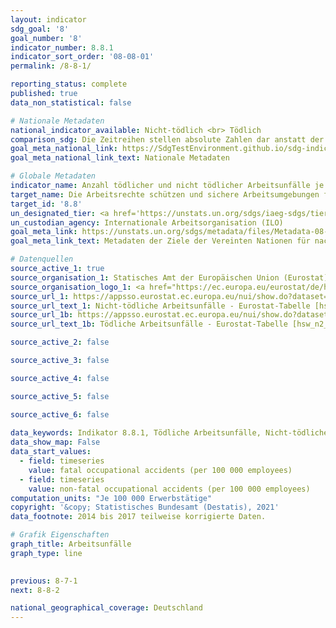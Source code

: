 ```yaml
---
layout: indicator    
sdg_goal: '8'    
goal_number: '8'    
indicator_number: 8.8.1    
indicator_sort_order: '08-08-01'    
permalink: /8-8-1/    

reporting_status: complete    
published: true    
data_non_statistical: false    

# Nationale Metadaten    
national_indicator_available: Nicht-tödlich <br> Tödlich    
comparison_sdg: Die Zeitreihen stellen absolute Zahlen dar anstatt der in den globalen Metadaten vorzugsweise geforderten Häufigkeitsraten. Da diese jedoch als mögliche Alternative in den globalen Metadaten aufgeführt werden, entsprechen die bereitgestellten Zeitreihen den globalen Metadaten.    
goal_meta_national_link: https://SdgTestEnvironment.github.io/sdg-indicators/public/MetaDe/8.8.1.pdf    
goal_meta_national_link_text: Nationale Metadaten    

# Globale Metadaten    
indicator_name: Anzahl tödlicher und nicht tödlicher Arbeitsunfälle je 100&nbsp;000 Erwerbstätige, nach Geschlecht und Migrationsstatus    
target_name: Die Arbeitsrechte schützen und sichere Arbeitsumgebungen für alle Arbeitnehmer, einschließlich der Wanderarbeitnehmer, insbesondere der Wanderarbeitnehmerinnen, und der Menschen in prekären Beschäftigungsverhältnissen, fördern    
target_id: '8.8'    
un_designated_tier: <a href='https://unstats.un.org/sdgs/iaeg-sdgs/tier-classification/' title='Klicken Sie hier um weitere Informationen zur UN-Tier-Klassifikation zu erhalten.'>Tier II</a>    
un_custodian_agency: Internationale Arbeitsorganisation (ILO)    
goal_meta_link: https://unstats.un.org/sdgs/metadata/files/Metadata-08-08-01.pdf    
goal_meta_link_text: Metadaten der Ziele der Vereinten Nationen für nachhaltige Entwicklung    

# Datenquellen
source_active_1: true
source_organisation_1: Statisches Amt der Europäischen Union (Eurostat)
source_organisation_logo_1: <a href="https://ec.europa.eu/eurostat/de/home"><img src="https://g205sdgs.github.io/sdg-indicators/public/OrgImgDe/eurostat.png" alt="Logo eurostat" style="height:60px; width:148px"/></a>
source_url_1: https://appsso.eurostat.ec.europa.eu/nui/show.do?dataset=hsw_n2_01&lang=de
source_url_text_1: Nicht-tödliche Arbeitsunfälle - Eurostat-Tabelle [hsw_n2_01]
source_url_1b: https://appsso.eurostat.ec.europa.eu/nui/show.do?dataset=hsw_n2_02&lang=de
source_url_text_1b: Tödliche Arbeitsunfälle - Eurostat-Tabelle [hsw_n2_02]

source_active_2: false

source_active_3: false

source_active_4: false

source_active_5: false

source_active_6: false
    
data_keywords: Indikator 8.8.1, Tödliche Arbeitsunfälle, Nicht-tödliche Arbeitsunfälle, Internationale Arbeitsorganisation (ILO)    
data_show_map: False    
data_start_values: 
  - field: timeseries
    value: fatal occupational accidents (per 100 000 employees)
  - field: timeseries
    value: non-fatal occupational accidents (per 100 000 employees)    
computation_units: "Je 100 000 Erwerbstätige"    
copyright: '&copy; Statistisches Bundesamt (Destatis), 2021'    
data_footnote: 2014 bis 2017 teilweise korrigierte Daten.    

# Grafik Eigenschaften    
graph_title: Arbeitsunfälle    
graph_type: line    
    

previous: 8-7-1    
next: 8-8-2    

national_geographical_coverage: Deutschland    
---
```


<span></span>